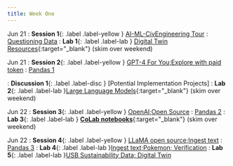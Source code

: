 ```yaml
---
title: Week One
---
```


Jun 21
: **Session 1**{: .label .label-yellow } [AI-ML-CivEngineering Tour](/InfrastructureChat/lecture/ses01-ju21wam)
    : [Questioning Data](https://ds100.org/course-notes-su23/intro_lec/introduction.html)
: **Lab 1**{: .label .label-lab } [Digital Twin Resources](https://github.com/dbrauchwerk/SRG_S23/wiki/Digital-Twins){:target="_blank"} (skim over weekend)

Jun 21
: **Session 2**{: .label .label-yellow } [GPT-4 For You;Explore with paid token](/InfrastructureChat/lecture/ses2-ju21wpm) 
    : [Pandas 1](https://ds100.org/course-notes-su23/pandas_1/pandas_1.html)

: **Discussion 1**{: .label .label-disc } [Potential Implementation Projects]
: **Lab 2**{: .label .label-lab }[Large Language Models](https://github.com/dbrauchwerk/SRG_S23/wiki/Digital-Twins){:target="_blank"} (skim over weekend)


Jun 22
: **Session 3**{: .label .label-yellow } [OpenAI;Open Source](/InfrastructureChat/lecture/ses3-ju22tham)
    : [Pandas 2](https://ds100.org/course-notes-su23/pandas_2/pandas_2.html)
: **Lab 3**{: .label .label-lab } [**CoLab notebooks**](https://github.com/dbrauchwerk/SRG_S23/wiki/Colab-Notebooks){:target="_blank"} (skim over weekend)

Jun 22
: **Session 4**{: .label .label-yellow } [LLaMA open source;Ingest text](/InfrastructureChat/lecture/ses4ju22thpm)
    : [Pandas 3](https://ds100.org/course-notes-su23/pandas_2/pandas_2.html)
: **Lab 4**{: .label .label-lab }[Ingest text;Pokemon; Verification](https://github.com/dbrauchwerk/SRG_S23/wiki/Verification)
: **Lab 5**{: .label .label-lab }[USB Sustainability Data; Digital Twin](https://github.com/dbrauchwerk/SRG_S23/wiki/Spreadsheets)